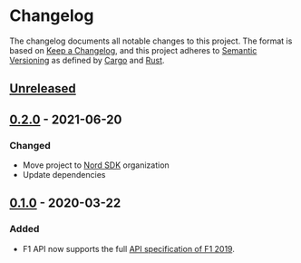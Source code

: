 # Changelog

The changelog documents all notable changes to this project. The format is based
on [Keep a Changelog](https://keepachangelog.com/en/1.0.0/), and this project
adheres to [Semantic Versioning](https://semver.org/spec/v2.0.0.html) as defined
by [Cargo](https://doc.rust-lang.org/cargo/reference/manifest.html#the-version-field)
and [Rust](https://github.com/rust-lang/rfcs/blob/master/text/1105-api-evolution.md).

<!-- next-header -->

## [Unreleased]

## [0.2.0] - 2021-06-20

### Changed

- Move project to [Nord SDK](https://github.com/nordsdk) organization
- Update dependencies

## [0.1.0] - 2020-03-22

### Added

- F1 API now supports the full [API specification of F1 2019](https://forums.codemasters.com/topic/44592-f1-2019-udp-specification/).

<!-- next-url -->

[unreleased]: https://github.com/nordsdk/f1-api/compare/v0.2.0...HEAD
[0.2.0]: https://github.com/nordsdk/f1-api/compare/v0.1.0...v0.2.0
[0.1.0]: https://github.com/nordsdk/f1-api/tags/v0.1.0
